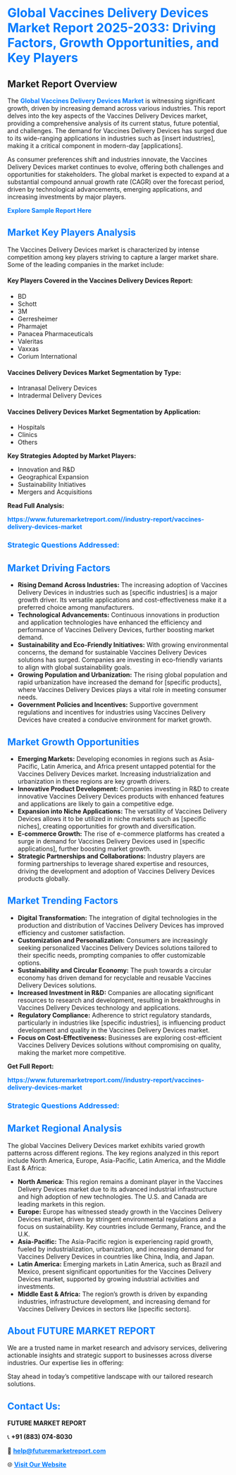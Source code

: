 <h1 style="color: #007BFF;">Global Vaccines Delivery Devices Market Report 2025-2033: Driving Factors, Growth Opportunities, and Key Players</h1>

<section id="overview">
<h2>Market Report Overview</h2>
<p>The <a href="https://www.futuremarketreport.com//industry-report/vaccines-delivery-devices-market" style="color: #007BFF; text-decoration: none;"><strong>Global Vaccines Delivery Devices Market</strong></a> is witnessing significant growth, driven by increasing demand across various industries. This report delves into the key aspects of the Vaccines Delivery Devices market, providing a comprehensive analysis of its current status, future potential, and challenges. The demand for Vaccines Delivery Devices has surged due to its wide-ranging applications in industries such as [insert industries], making it a critical component in modern-day [applications].</p>
<p>As consumer preferences shift and industries innovate, the Vaccines Delivery Devices market continues to evolve, offering both challenges and opportunities for stakeholders. The global market is expected to expand at a substantial compound annual growth rate (CAGR) over the forecast period, driven by technological advancements, emerging applications, and increasing investments by major players.</p>
</section>

<section id="overview">
<p><a href="https://www.futuremarketreport.com//request-sample/reportId=49671" style="color: #007BFF; text-decoration: none;"><strong>Explore Sample Report Here</strong></a></p>
</section>

<section id="key-players">
<h2 style="color: #007BFF;">Market Key Players Analysis</h2>
<p>The Vaccines Delivery Devices market is characterized by intense competition among key players striving to capture a larger market share. Some of the leading companies in the market include:</p>
<h4>Key Players Covered in the Vaccines Delivery Devices Report:</h4>
<ul><li>BD</li><li>Schott</li><li>3M</li><li>Gerresheimer</li><li>Pharmajet</li><li>Panacea Pharmaceuticals</li><li>Valeritas</li><li>Vaxxas</li><li>Corium International</li></ul>
<h4>Vaccines Delivery Devices Market Segmentation by Type:</h4>
<ul><li>Intranasal Delivery Devices</li><li>Intradermal Delivery Devices</li></ul>

<h4>Vaccines Delivery Devices Market Segmentation by Application:</h4>
<ul><li>Hospitals</li><li>Clinics</li><li>Others</li></ul>
<p><strong>Key Strategies Adopted by Market Players:</strong></p>
<ul>
<li>Innovation and R&D</li>
<li>Geographical Expansion</li>
<li>Sustainability Initiatives</li>
<li>Mergers and Acquisitions</li>
</ul>
</section>

<section>
<p><strong>Read Full Analysis: </strong></p><a href="https://www.futuremarketreport.com//industry-report/vaccines-delivery-devices-market" style="color: #007BFF; text-decoration: none;"><strong>https://www.futuremarketreport.com//industry-report/vaccines-delivery-devices-market</strong></a>
<h3 style="color: #007BFF;">Strategic Questions Addressed:</h3>
</section>

<section id="driving-factors">
<h2 style="color: #007BFF;">Market Driving Factors</h2>
<ul>
<li><strong>Rising Demand Across Industries:</strong> The increasing adoption of Vaccines Delivery Devices in industries such as [specific industries] is a major growth driver. Its versatile applications and cost-effectiveness make it a preferred choice among manufacturers.</li>
<li><strong>Technological Advancements:</strong> Continuous innovations in production and application technologies have enhanced the efficiency and performance of Vaccines Delivery Devices, further boosting market demand.</li>
<li><strong>Sustainability and Eco-Friendly Initiatives:</strong> With growing environmental concerns, the demand for sustainable Vaccines Delivery Devices solutions has surged. Companies are investing in eco-friendly variants to align with global sustainability goals.</li>
<li><strong>Growing Population and Urbanization:</strong> The rising global population and rapid urbanization have increased the demand for [specific products], where Vaccines Delivery Devices plays a vital role in meeting consumer needs.</li>
<li><strong>Government Policies and Incentives:</strong> Supportive government regulations and incentives for industries using Vaccines Delivery Devices have created a conducive environment for market growth.</li>
</ul>
</section>

<section id="growth-opportunities">
<h2 style="color: #007BFF;">Market Growth Opportunities</h2>
<ul>
<li><strong>Emerging Markets:</strong> Developing economies in regions such as Asia-Pacific, Latin America, and Africa present untapped potential for the Vaccines Delivery Devices market. Increasing industrialization and urbanization in these regions are key growth drivers.</li>
<li><strong>Innovative Product Development:</strong> Companies investing in R&D to create innovative Vaccines Delivery Devices products with enhanced features and applications are likely to gain a competitive edge.</li>
<li><strong>Expansion into Niche Applications:</strong> The versatility of Vaccines Delivery Devices allows it to be utilized in niche markets such as [specific niches], creating opportunities for growth and diversification.</li>
<li><strong>E-commerce Growth:</strong> The rise of e-commerce platforms has created a surge in demand for Vaccines Delivery Devices used in [specific applications], further boosting market growth.</li>
<li><strong>Strategic Partnerships and Collaborations:</strong> Industry players are forming partnerships to leverage shared expertise and resources, driving the development and adoption of Vaccines Delivery Devices products globally.</li>
</ul>
</section>

<section id="trending-factors">
<h2 style="color: #007BFF;">Market Trending Factors</h2>
<ul>
<li><strong>Digital Transformation:</strong> The integration of digital technologies in the production and distribution of Vaccines Delivery Devices has improved efficiency and customer satisfaction.</li>
<li><strong>Customization and Personalization:</strong> Consumers are increasingly seeking personalized Vaccines Delivery Devices solutions tailored to their specific needs, prompting companies to offer customizable options.</li>
<li><strong>Sustainability and Circular Economy:</strong> The push towards a circular economy has driven demand for recyclable and reusable Vaccines Delivery Devices solutions.</li>
<li><strong>Increased Investment in R&D:</strong> Companies are allocating significant resources to research and development, resulting in breakthroughs in Vaccines Delivery Devices technology and applications.</li>
<li><strong>Regulatory Compliance:</strong> Adherence to strict regulatory standards, particularly in industries like [specific industries], is influencing product development and quality in the Vaccines Delivery Devices market.</li>
<li><strong>Focus on Cost-Effectiveness:</strong> Businesses are exploring cost-efficient Vaccines Delivery Devices solutions without compromising on quality, making the market more competitive.</li>
</ul>
</section>

<section>
<p><strong>Get Full Report: </strong></p><a href="https://www.futuremarketreport.com//industry-report/vaccines-delivery-devices-market" style="color: #007BFF; text-decoration: none;"><strong>https://www.futuremarketreport.com//industry-report/vaccines-delivery-devices-market</strong></a>
<h3 style="color: #007BFF;">Strategic Questions Addressed:</h3>
</section>


<section id="regional-analysis">
<h2 style="color: #007BFF;">Market Regional Analysis</h2>
<p>The global Vaccines Delivery Devices market exhibits varied growth patterns across different regions. The key regions analyzed in this report include North America, Europe, Asia-Pacific, Latin America, and the Middle East & Africa:</p>
<ul>
<li><strong>North America:</strong> This region remains a dominant player in the Vaccines Delivery Devices market due to its advanced industrial infrastructure and high adoption of new technologies. The U.S. and Canada are leading markets in this region.</li>
<li><strong>Europe:</strong> Europe has witnessed steady growth in the Vaccines Delivery Devices market, driven by stringent environmental regulations and a focus on sustainability. Key countries include Germany, France, and the U.K.</li>
<li><strong>Asia-Pacific:</strong> The Asia-Pacific region is experiencing rapid growth, fueled by industrialization, urbanization, and increasing demand for Vaccines Delivery Devices in countries like China, India, and Japan.</li>
<li><strong>Latin America:</strong> Emerging markets in Latin America, such as Brazil and Mexico, present significant opportunities for the Vaccines Delivery Devices market, supported by growing industrial activities and investments.</li>
<li><strong>Middle East & Africa:</strong> The region’s growth is driven by expanding industries, infrastructure development, and increasing demand for Vaccines Delivery Devices in sectors like [specific sectors].</li>
</ul>
</section>

<footer>
<h2 style="color: #007BFF;">About FUTURE MARKET REPORT</h2>
<p>We are a trusted name in market research and advisory services, delivering actionable insights and strategic support to businesses across diverse industries. Our expertise lies in offering:</p>

<p>Stay ahead in today’s competitive landscape with our tailored research solutions.</p>

<h2 style="color: #007BFF;">Contact Us:</h2>
<p><strong>FUTURE MARKET REPORT</strong></p>
<p>📞 <strong>+91 (883) 074-8030</strong></p>
<p>📧 <strong><a href="mailto:help@futuremarketreport.com" style="color: #007BFF;">help@futuremarketreport.com</a></strong></p>
<p>🌐 <strong><a href="https://www.futuremarketreport.com/" style="color: #007BFF;">Visit Our Website</a></strong></p>
</footer>